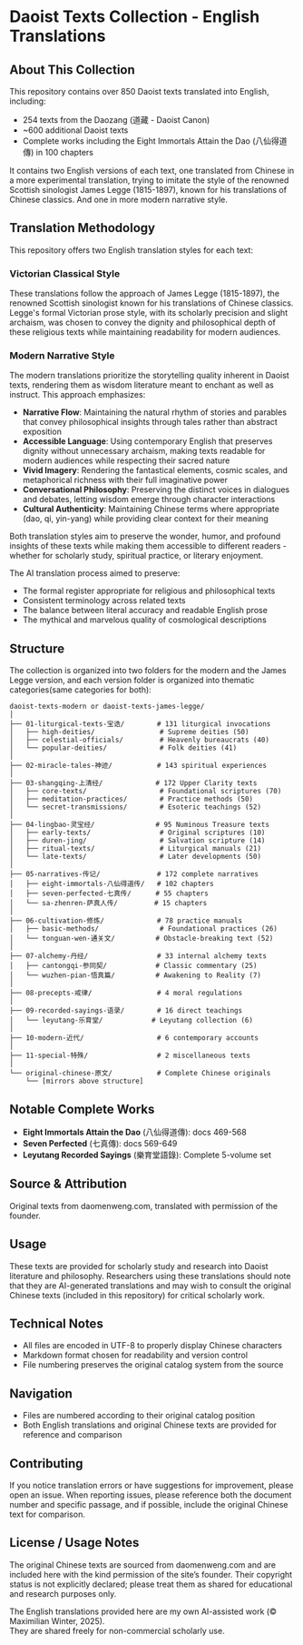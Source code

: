 # Daoist Texts Collection - English Translations

## About This Collection
This repository contains over 850 Daoist texts translated into English, including:
- 254 texts from the Daozang (道藏 - Daoist Canon)
- ~600 additional Daoist texts
- Complete works including the Eight Immortals Attain the Dao (八仙得道傳) in 100 chapters

It contains two English versions of each text, one translated from Chinese in a more experimental translation, trying to imitate the style of the renowned Scottish sinologist James Legge (1815-1897), known for his translations of Chinese classics. And one in more modern narrative style.

## Translation Methodology

This repository offers two English translation styles for each text:

### Victorian Classical Style
These translations follow the approach of James Legge (1815-1897), the renowned Scottish sinologist known for his translations of Chinese classics. Legge's formal Victorian prose style, with its scholarly precision and slight archaism, was chosen to convey the dignity and philosophical depth of these religious texts while maintaining readability for modern audiences.

### Modern Narrative Style
The modern translations prioritize the storytelling quality inherent in Daoist texts, rendering them as wisdom literature meant to enchant as well as instruct. This approach emphasizes:

- **Narrative Flow**: Maintaining the natural rhythm of stories and parables that convey philosophical insights through tales rather than abstract exposition
- **Accessible Language**: Using contemporary English that preserves dignity without unnecessary archaism, making texts readable for modern audiences while respecting their sacred nature
- **Vivid Imagery**: Rendering the fantastical elements, cosmic scales, and metaphorical richness with their full imaginative power
- **Conversational Philosophy**: Preserving the distinct voices in dialogues and debates, letting wisdom emerge through character interactions
- **Cultural Authenticity**: Maintaining Chinese terms where appropriate (dao, qi, yin-yang) while providing clear context for their meaning

Both translation styles aim to preserve the wonder, humor, and profound insights of these texts while making them accessible to different readers - whether for scholarly study, spiritual practice, or literary enjoyment.

The AI translation process aimed to preserve:
- The formal register appropriate for religious and philosophical texts
- Consistent terminology across related texts
- The balance between literal accuracy and readable English prose
- The mythical and marvelous quality of cosmological descriptions

## Structure
The collection is organized into two folders for the modern and the James Legge version, and each version folder is organized into thematic categories(same categories for both):
```
daoist-texts-modern or daoist-texts-james-legge/
│
├── 01-liturgical-texts-宝诰/        # 131 liturgical invocations
│   ├── high-deities/                # Supreme deities (50)
│   ├── celestial-officials/         # Heavenly bureaucrats (40)
│   └── popular-deities/             # Folk deities (41)
│
├── 02-miracle-tales-神迹/           # 143 spiritual experiences
│
├── 03-shangqing-上清经/             # 172 Upper Clarity texts
│   ├── core-texts/                  # Foundational scriptures (70)
│   ├── meditation-practices/        # Practice methods (50)
│   └── secret-transmissions/        # Esoteric teachings (52)
│
├── 04-lingbao-灵宝经/               # 95 Numinous Treasure texts
│   ├── early-texts/                 # Original scriptures (10)
│   ├── duren-jing/                  # Salvation scripture (14)
│   ├── ritual-texts/                # Liturgical manuals (21)
│   └── late-texts/                  # Later developments (50)
│
├── 05-narratives-传记/              # 172 complete narratives
│   ├── eight-immortals-八仙得道传/   # 102 chapters
│   ├── seven-perfected-七真传/      # 55 chapters
│   └── sa-zhenren-萨真人传/         # 15 chapters
│
├── 06-cultivation-修炼/             # 78 practice manuals
│   ├── basic-methods/               # Foundational practices (26)
│   └── tonguan-wen-通关文/          # Obstacle-breaking text (52)
│
├── 07-alchemy-丹经/                 # 33 internal alchemy texts
│   ├── cantongqi-参同契/            # Classic commentary (25)
│   └── wuzhen-pian-悟真篇/          # Awakening to Reality (7)
│
├── 08-precepts-戒律/                # 4 moral regulations
│
├── 09-recorded-sayings-语录/        # 16 direct teachings
│   └── leyutang-乐育堂/            # Leyutang collection (6)
│
├── 10-modern-近代/                  # 6 contemporary accounts
│
├── 11-special-特殊/                 # 2 miscellaneous texts
│
└── original-chinese-原文/           # Complete Chinese originals
    └── [mirrors above structure]
```

## Notable Complete Works
- **Eight Immortals Attain the Dao** (八仙得道傳): docs 469-568
- **Seven Perfected** (七真傳): docs 569-649  
- **Leyutang Recorded Sayings** (樂育堂語錄): Complete 5-volume set

## Source & Attribution
Original texts from daomenweng.com, translated with permission of the founder.

## Usage
These texts are provided for scholarly study and research into Daoist literature and philosophy. Researchers using these translations should note that they are AI-generated translations and may wish to consult the original Chinese texts (included in this repository) for critical scholarly work.

## Technical Notes
- All files are encoded in UTF-8 to properly display Chinese characters
- Markdown format chosen for readability and version control
- File numbering preserves the original catalog system from the source

## Navigation
- Files are numbered according to their original catalog position
- Both English translations and original Chinese texts are provided for reference and comparison

## Contributing
If you notice translation errors or have suggestions for improvement, please open an issue. When reporting issues, please reference both the document number and specific passage, and if possible, include the original Chinese text for comparison.

## License / Usage Notes

The original Chinese texts are sourced from daomenweng.com and are included here with the kind permission of the site’s founder. 
Their copyright status is not explicitly declared; please treat them as shared for educational and research purposes only.  

The English translations provided here are my own AI-assisted work (© Maximilian Winter, 2025).  
They are shared freely for non-commercial scholarly use. 
